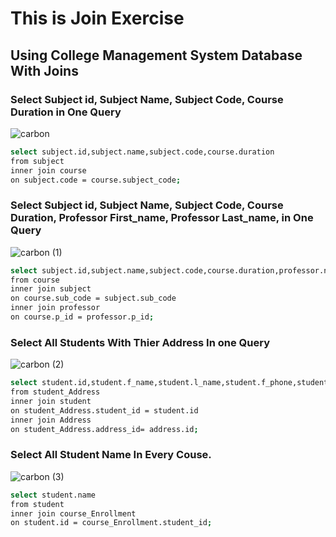 



# This is Join Exercise
## Using College Management System Database With Joins
### Select Subject id, Subject Name, Subject Code, Course Duration in One Query
![carbon](https://user-images.githubusercontent.com/64088888/180866726-9392b962-d00c-4364-9850-c69eabe550a7.svg)

```bash
select subject.id,subject.name,subject.code,course.duration 
from subject
inner join course 
on subject.code = course.subject_code;
```
### Select Subject id, Subject Name, Subject Code, Course Duration, Professor First_name, Professor Last_name, in One Query
![carbon (1)](https://user-images.githubusercontent.com/64088888/180867145-66fedd25-22e3-49c1-8555-bcac7b0a022b.svg)
```bash
select subject.id,subject.name,subject.code,course.duration,professor.name
from course 
inner join subject 
on course.sub_code = subject.sub_code
inner join professor
on course.p_id = professor.p_id;
```

### Select All Students With Thier Address In one Query
![carbon (2)](https://user-images.githubusercontent.com/64088888/180867150-dddad977-2805-4b87-bb78-9e9714ce921e.svg)
```bash
select student.id,student.f_name,student.l_name,student.f_phone,student.birth_date,student.age,Address.line1
from student_Address
inner join student 
on student_Address.student_id = student.id
inner join Address 
on student_Address.address_id= address.id;
```
### Select All Student Name In Every Couse.
![carbon (3)](https://user-images.githubusercontent.com/64088888/180867157-70839323-e714-44c8-814d-c5f351211336.svg)
```bash
select student.name
from student 
inner join course_Enrollment
on student.id = course_Enrollment.student_id;
```
